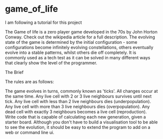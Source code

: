 # game_of_life

I am following a tutorial for this project

The Game of life is a zero player game developed in the 70s by John Horton Conway. Check out the wikipedia article for a full description. The evolving state of the game is determined by the initial configuration - some configurations become infinitely evolving constellations, others eventually evolve into a stable patterns, whilst others die off completely. It is commonly used as a tech test as it can be solved in many different ways that clearly show the level of the programmer.

The Brief

The rules are as follows:

The game evolves in turns, commonly known as 'ticks'.
All changes occur at the same time.
Any live cell with 2 or 3 live neighbours survives until next tick.
Any live cell with less than 2 live neighbours dies (underpopulation).
Any live cell with more than 3 live neighbours dies (overpopulation).
Any dead cell with exactly 3 neighbours becomes a live cell (reproduction).
Write code that is capable of calculating each new generation, given a starter board. Although you don't have to build a visualisation tool to be able to see the evolution, it should be easy to extend the program to add on a web or command line ui.